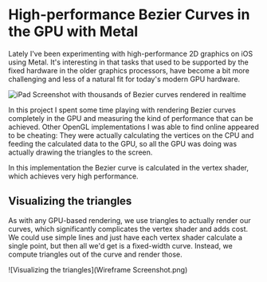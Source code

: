 # High-performance Bezier Curves in the GPU with Metal
Lately I've been experimenting with high-performance 2D graphics on iOS using Metal. It's interesting in that tasks that used to be supported by the fixed hardware in the older graphics processors, have become a bit more challenging and less of a natural fit for today's modern GPU hardware.

![iPad Screenshot with thousands of Bezier curves rendered in realtime](Screenshot.png)

In this project I spent some time playing with rendering Bezier curves completely in the GPU and measuring the kind of performance that can be achieved. Other OpenGL implementations I was able to find online appeared to be cheating: They were actually calculating the vertices on the CPU and feeding the calculated data to the GPU, so all the GPU was doing was actually drawing the triangles to the screen.

In this implementation the Bezier curve is calculated in the vertex shader, which achieves very high performance.

## Visualizing the triangles
As with any GPU-based rendering, we use triangles to actually render our curves, which significantly complicates the vertex shader and adds cost. We could use simple lines and just have each vertex shader calculate a single point, but then all we'd get is a fixed-width curve. Instead, we compute triangles out of the curve and render those.

![Visualizing the triangles](Wireframe Screenshot.png)
